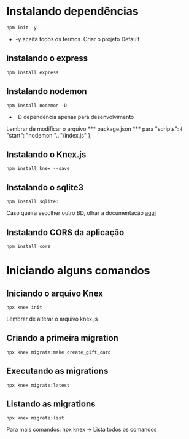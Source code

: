 # Instalando dependências
```
npm init -y 
```
* -y aceita todos os termos. Criar o projeto Default

## instalando o express

```
npm install express
```

## Instalando nodemon 
```
npm install nodemon -D
```
* -D dependência apenas para desenvolvimento

Lembrar de modificar o arquivo *** package.json *** para 
"scripts": {
    "start": "nodemon "..."/index.js"
  },
## Instalando o Knex.js
```
npm install knex --save
```

## Instalando o sqlite3
```
npm install sqlite3
```

Caso queira escolher outro BD, olhar a documentação <a href="http://knexjs.org/">aqui</a>

## Instalando CORS da aplicação 
```
npm install cors
```

# Iniciando alguns comandos

## Iniciando o arquivo Knex
```
npx knex init
```
Lembrar de alterar o arquivo knex.js

## Criando a primeira migration
```
npx knex migrate:make create_gift_card
```

## Executando as migrations
```
npx knex migrate:latest
```

## Listando as migrations
```
npx knex migrate:list
```

Para mais comandos: npx knex -> Lista todos os comandos



